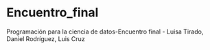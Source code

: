 # Encuentro_final
Programación para la ciencia de datos-Encuentro final - Luisa Tirado, Daniel Rodríguez, Luis Cruz

